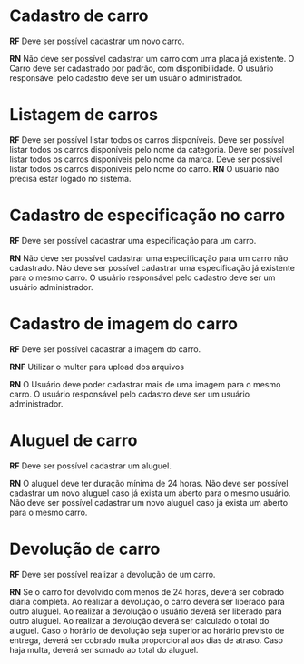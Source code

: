 # Cadastro de carro

**RF**
Deve ser possível cadastrar um novo carro.

**RN**
Não deve ser possível cadastrar um carro com uma placa já existente.
O Carro deve ser cadastrado por padrão, com disponibilidade.
O usuário responsável pelo cadastro deve ser um usuário administrador.

# Listagem de carros

**RF**
Deve ser possível listar todos os carros disponíveis.
Deve ser possível listar todos os carros disponíveis pelo nome da categoria.
Deve ser possível listar todos os carros disponíveis pelo nome da marca.
Deve ser possível listar todos os carros disponíveis pelo nome do carro.
**RN**
O usuário não precisa estar logado no sistema.

# Cadastro de especificação no carro

**RF**
Deve ser possível cadastrar uma especificação para um carro.

**RN**
Não deve ser possível cadastrar uma especificação para um carro não cadastrado.
Não deve ser possível cadastrar uma especificação já existente para o mesmo carro.
O usuário responsável pelo cadastro deve ser um usuário administrador.

# Cadastro de imagem do carro

**RF**
Deve ser possível cadastrar a imagem do carro.

**RNF**
Utilizar o multer para upload dos arquivos

**RN**
O Usuário deve poder cadastrar mais de uma imagem para o mesmo carro.
O usuário responsável pelo cadastro deve ser um usuário administrador.

# Aluguel de carro

**RF**
Deve ser possível cadastrar um aluguel.

**RN**
O aluguel deve ter duração mínima de 24 horas.
Não deve ser possível cadastrar um novo aluguel caso já exista um aberto para o mesmo usuário.
Não deve ser possível cadastrar um novo aluguel caso já exista um aberto para o mesmo carro.

# Devolução de carro

**RF**
Deve ser possível realizar a devolução de um carro.

**RN**
Se o carro for devolvido com menos de 24 horas, deverá ser cobrado diária completa.
Ao realizar a devolução, o carro deverá ser liberado para outro aluguel.
Ao realizar a devolução o usuário deverá ser liberado para outro aluguel.
Ao realizar a devolução deverá ser calculado o total do aluguel.
Caso o horário de devolução seja superior ao horário previsto de entrega, deverá ser cobrado multa proporcional aos dias de atraso.
Caso haja multa, deverá ser somado ao total do aluguel.
